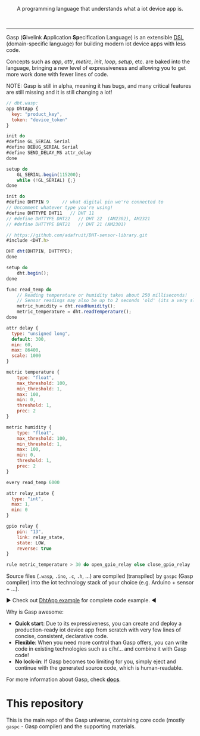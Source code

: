 <p align=center>
  A programming language that understands what a iot device app is.
</p>
<br>

------

Gasp (**G**ivelink **A**pplication **Sp**ecification Language) is an extensible [DSL](https://en.wikipedia.org/wiki/Domain-specific_language) (domain-specific language) for building modern iot device apps with less code.

Concepts such as *app*, *attr*, *metirc*, *init*, *loop*, *setup*, etc. are baked into the language, bringing a new level of expressiveness and allowing you to get more work done with fewer lines of code.

NOTE: Gasp is still in alpha, meaning it has bugs, and many critical features are still missing and it is still changing a lot!

```js
// dbt.wasp:
app DhtApp {
  key: "product_key",
  token: "device_token"
}

init do
#define GL_SERIAL Serial
#define DEBUG_SERIAL Serial
#define SEND_DELAY_MS attr_delay
done

setup do
    GL_SERIAL.begin(115200);
    while (!GL_SERIAL) {;}
done

init do
#define DHTPIN 9     // what digital pin we're connected to
// Uncomment whatever type you're using!
#define DHTTYPE DHT11   // DHT 11
// #define DHTTYPE DHT22   // DHT 22  (AM2302), AM2321
// #define DHTTYPE DHT21   // DHT 21 (AM2301)

// https://github.com/adafruit/DHT-sensor-library.git
#include <DHT.h>

DHT dht(DHTPIN, DHTTYPE);
done

setup do
    dht.begin();
done

func read_temp do
    // Reading temperature or humidity takes about 250 milliseconds!
    // Sensor readings may also be up to 2 seconds 'old' (its a very slow sensor)
    metric_humidity = dht.readHumidity();
    metric_temperature = dht.readTemperature();
done

attr delay {
  type: "unsigned long",
  default: 300,
  min: 60,
  max: 86400,
  scale: 1000
}

metric temperature {
    type: "float",
    max_threshold: 100,
    min_threshold: 1,
    max: 100,
    min: 0,
    threshold: 1,
    prec: 2
}

metric humidity {
    type: "float",
    max_threshold: 100,
    min_threshold: 1,
    max: 100,
    min: 0,
    threshold: 1,
    prec: 2
}

every read_temp 6000

attr relay_state {
  type: "int",
  max: 1,
  min: 0
}

gpio relay {
    pin: "13",
    link: relay_state,
    state: LOW,
    reverse: true
}

rule metric_temperature > 30 do open_gpio_relay else close_gpio_relay
```

Source files (`.wasp`, `.ino`, `.c`, `.h`, ...) are compiled (transpiled) by `gaspc` (Gasp compiler) into the iot technology stack of your choice (e.g. Arduino + sensor + ...).

:arrow_forward: Check out [DhtApp example](examples/dht) for complete code example. :arrow_backward:

Why is Gasp awesome:
- **Quick start**: Due to its expressiveness, you can create and deploy a production-ready iot device app from scratch with very few lines of concise, consistent, declarative code.
- **Flexible**: When you need more control than Gasp offers, you can write code in existing technologies such as c/h/... and combine it with Gasp code!
- **No lock-in**: If Gasp becomes too limiting for you, simply eject and continue with the generated source code, which is human-readable.

For more information about Gasp, check [**docs**](https://www.jianshu.com/p/98fa9bb363cc).

# This repository

This is the main repo of the Gasp universe, containing core code (mostly `gaspc` - Gasp compiler) and the supporting materials.
